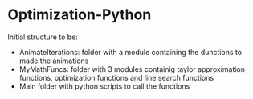 # Optimization-Python
Initial structure to be:
  - AnimateIterations: folder with a module containing the dunctions to made the animations
  - MyMathFuncs: folder with 3 modules containig taylor approximation functions, optimization functions and line search functions
  - Main folder with python scripts to call the functions
